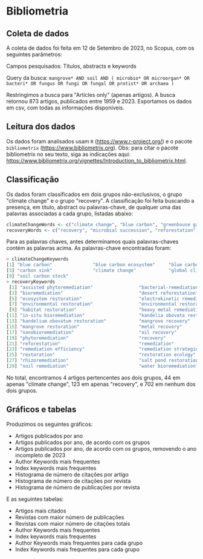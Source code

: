 # Bibliometria

## Coleta de dados

A coleta de dados foi feita em 12 de Setembro de 2023, no Scopus, com os seguintes parâmetros:

Campos pesquisados: Títulos, abstracts e keywords

Query da busca:
`mangrove* AND soil AND ( microbio* OR microorgan* OR bacteri* OR fungus OR fungi OR fungal OR protist* OR archaea )`

Restringimos a busca para "Articles only" (apenas artigos). A busca retornou 873 artigos, publicados entre 1959 e 2023. Exportamos os dados em csv, com todas as informações disponíveis.

## Leitura dos dados

Os dados foram analisados usam `R` (https://www.r-project.org/) e o pacote `bibliometrix` (https://www.bibliometrix.org). Obs: para citar o pacote bibliometrix no seu texto, siga as indicações aqui: https://www.bibliometrix.org/vignettes/Introduction_to_bibliometrix.html.

## Classificação

Os dados foram classificados em dois grupos não-exclusivos, o grupo "climate change" e o grupo "recovery". A classificação foi feita buscando a presença, em título, abstract ou palavras-chave, de qualquer uma das palavras associadas a cada grupo, listadas abaixo:

```r
climateChangeWords <- c("climate change", "blue carbon", "greenhouse gas mitigation", "carbon stock", "carbon sink", "carbon sequestration")
recoveryWords <- c("recovery", "microbial succession", "reforestation", "replanting", "restoration", "remediation")
```

Para as palavras chaves, antes determinamos quais palavras-chaves contém as palavras acima. As palavras-chave encontradas foram:

```r
> climateChangeKeywords
[1] "blue carbon"               "blue carbon ecosystem"     "blue carbon ecosystems"    "carbon sequestration"
[5] "carbon sink"               "climate change"            "global climate changes"    "soil carbon sequestration"
[9] "soil carbon stock"
> recoveryKeywords
 [1] "assisted phytoremediation"                 "bacterial-remediation"
 [3] "bioremediation"                            "desert reforestation"
 [5] "ecosystem restoration"                     "electrokinetic remediation"
 [7] "environmental restoration"                 "environmental restoration and remediation"
 [9] "habitat restoration"                       "heavy metal remediation"
[11] "in-situ bioremediation"                    "kandelia obovata restoration"
[13] "kandelium obovatum restoration"            "mangrove recovery"
[15] "mangrove restoration"                      "metal recovery"
[17] "nanobioremediation"                        "oil recovery"
[19] "phytoremediation"                          "recovery"
[21] "reforestation"                             "remediation"
[23] "remediation efficiency"                    "remediation strategies"
[25] "restoration"                               "restoration ecology"
[27] "rhizoremediation"                          "salt pond restoration"
[29] "soil remediation"                          "water bioremediation"
```

No total, encontramos 4 artigos pertencentes aos dois grupos, 44 em apenas "climate change", 123 em apenas "recovery", e 702 em nenhum dos dois grupos.

## Gráficos e tabelas

Produzimos os seguintes gráficos:
- Artigos publicados por ano
- Artigos publicados por ano, de acordo com os grupos
- Artigos publicados por ano, de acordo com os grupos, removendo o ano incompleto de 2023
- Author Keywords mais frequentes
- Index keywords mais frequentes
- Histograma de número de citações por artigo
- Histograma de número de citações por revista
- Histograma de número de publicações por revista

E as seguintes tabelas:
- Artigos mais citados
- Revistas com maior número de publicações
- Revistas com maior número de citações totais
- Author Keywords mais frequentes
- Index keywords mais frequentes
- Author Keywords mais frequentes para cada grupo
- Index Keywords mais frequentes para cada grupo
